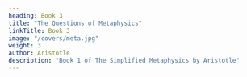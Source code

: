 ```yaml
---
heading: Book 3
title: "The Questions of Metaphysics"
linkTitle: Book 3
image: "/covers/meta.jpg"
weight: 3
author: Aristotle
description: "Book 1 of The Simplified Metaphysics by Aristotle"
---
```

